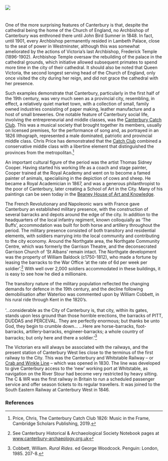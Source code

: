 <a href="https://www.kent-maps.online"><img src="https://www.kent-maps.online/juncture/ve-button.png"></a>
<param ve-config title="Canterbury in the 19th Century" author="Martin Watts" layout="vtl" banner="https://raw.githubusercontent.com/kent-map/images/main/banners/19c.jpg">

<param ve-entity eid="Q29303" aliases="Canterbury">

#

One of the more surprising features of Canterbury is that, despite the cathedral being the home of the Church of England, no Archbishop of Canterbury was enthroned there until John Bird Sumner in 1848. In fact, until 1901, every Archbishop permanently resided in Lambeth Palace, close to the seat of power in Westminster, although this was somewhat ameliorated by the actions of Victoria’s last Archbishop, Frederick Temple (1896-1902). Archbishop Temple oversaw the rebuilding of the palace in the cathedral grounds, which initiative allowed subsequent primates to spend more time in the city of their cathedral. It should also be noted that Queen Victoria, the second longest serving head of the Church of England, only once visited the city during her reign, and did not grace the cathedral with her presence. 
<param ve-image url="https://stor.artstor.org/stor/0f2de866-06f5-4ffa-a17b-bdf59b8003f2" label="Canterbury Cathedral" attribution="Augustine House Library"> 

Such examples demonstrate that Canterbury, particularly in the first half of the 19th century, was very much seen as a provincial city, resembling, in effect, a relatively quiet market town, with a collection of small, family owned industries consisting of paper making, leather manufacture and a host of small breweries. One notable feature of Canterbury social life, involving the entrepreneurial and middle classes, was the [Canterbury Catch Club](/music/19c-catch-club). This was a musical society that brought together its members, usually on licensed premises, for the performance of song and, as portrayed in an 1826 lithograph, represented a male dominated, patriotic and provincial middle class. Chris Price has demonstrated that the [Catch Club](/music/19c-catch-club) combined a conservative middle class with a libertine element that distinguished the provinces from the metropolitan.[^ref1] 
<param ve-image url="https://raw.githubusercontent.com/kent-map/images/main/music/Beaney.jpg" label="Thomas Mann Baynes. The Canterbury Catch Club in full session in their room at the Prince of Wales - printed by Henry Ward, 1826" attribution="Canterbury Museums and Galleries">

An important cultural figure of the period was the artist Thomas Sidney Cooper. Having started his working life as a coach and stage painter, Cooper trained at the Royal Academy and went on to become a famed painter of animals, specialising in the depiction of cows and sheep. He became a Royal Academician in 1867, and was a generous philanthropist to the poor of Canterbury, later creating a School of Art in the City. Many of his paintings can be seen today in the [Beaney House of Art and Knowledge](https://canterburymuseums.co.uk/the-beaney/). 
<param ve-image url="https://raw.githubusercontent.com/kent-map/images/main/20c/Sidney_Cooper.jpg" label="The Sidney Cooper Gallery © Martin Crowther"> 

The French Revolutionary and Napoleonic wars with France gave Canterbury an established military presence, with the construction of several barracks and depots around the edge of the city. In addition to the headquarters of the local infantry regiment, known colloquially as ‘The Buffs’, accommodation was built for both horse and artillery throughout the period. The military presence consisted of both transitory and residential elements, with soldiers marrying into the local community and contributing to the city economy. Around the Northgate area, the Northgate Community Centre, which was formerly the Garrison Theatre, and the deconsecrated Garrison Church of ‘St Albans’ remain intact. The Northgate development was the property of William Baldock (c1750-1812), who made a fortune by leasing the barracks to the War Office ‘at the rate of 6d per week per soldier’.[^ref2] With well over 2,000 soldiers accommodated in these buildings, it is easy to see how he died a millionaire. 
<param ve-image url="https://upload.wikimedia.org/wikipedia/commons/6/6a/Thomas_Sidney_Cooper_-_Schafe_und_Kuh_auf_der_Weide.jpg" label="Sheep and Cow" attribution="Thomas Sidney Cooper, Public domain, via Wikimedia Commons">

The transitory nature of the military population reflected the changing demands for defence in the 19th century, and the decline following demobilisation after Waterloo was commented upon by William Cobbett, in his rural ride through Kent in the 1820’s.
<br><br>
‘…considerable as the City of Canterbury is, that city, within 
its gates, stands upon less ground than those horrible erections, the barracks of PITT, DUDDAS and PERCEVAL. 
They are perfectly enormous; but thanks be unto God, they begin to crumble down… …Here are horse-barracks, foot-barracks, artillery-barracks, engineer-barracks; a whole country of barracks; but only here and there a soldier.’[^ref3]
<param ve-image url="https://upload.wikimedia.org/wikipedia/commons/2/2b/Royal_Cavalry_Barracks_Canterbury.jpg" label="Royal Cavalry Barracks, Canterbury" attribution="British Library, No restrictions, via Wikimedia Commons">

The Victorian era will always be associated with the railways, and the present station of Canterbury West lies close to the terminus of the first railway to the City. This was the Canterbury and Whitstable Railway – or [Crab and Winkle Line](/canterbury/20c-canterbury-railway) – which was opened in 1830. The line was developed to give Canterbury access to the ‘new’ working port at Whitstable, as navigation on the River Stour had become very restricted by heavy silting. The C & WR was the first railway in Britain to run a scheduled passenger service and offer season tickets to its regular travellers. It was joined to the South Eastern Railway at Canterbury West in 1846.
<param ve-image url="https://stor.artstor.org/stor/c968b1f6-1fe2-4b97-ba54-488194230fed" label="The Crab and Winkle Railway" attribution="Astrid Stilma, by kind permission of Patrick Marrin"> 

### References

[^ref1]: Price, Chris, The Canterbury Catch Club 1826: Music in the Frame, Cambridge Scholars Publishing, 2019.   
[^ref2]: See Canterbury Historical & Archaeological Society Notebook pages at www.canterbury-archaeology.org.uk   
[^ref3]: Cobbett, William. _Rural Rides_.  ed George Woodcock. Penguin: London, 1985. 207-8.   
<param ve-image url="https://stor.artstor.org/stor/2b9ded2c-0e81-46b0-9dcb-9e3c87d4d735" label="The Crab and Winkle Railway" attribution="Astrid Stilma, by kind permission of Patrick Marrin"> 
